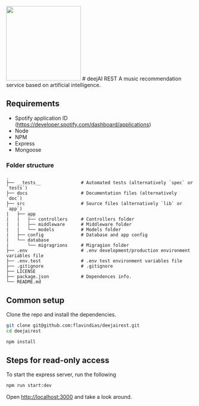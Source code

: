 <img src="https://s3.us-west-2.amazonaws.com/sciouploads/deejai.png" width="200px" height="auto">
# deejAI REST
A music recommendation service based on artificial intelligence.

## Requirements
* Spotify application ID (https://developer.spotify.com/dashboard/applications)
* Node
* NPM
* Express
* Mongoose

### Folder structure

    .
    ├── __tests__               # Automated tests (alternatively `spec` or `tests`)
    ├── docs                    # Documentation files (alternatively `doc`)
    ├── src                     # Source files (alternatively `lib` or `app`)
    |   ├── app     
    |   |   ├── controllers     # Controllers folder
    |   |   ├── middleware      # Middleware folder
    |   |   └── models          # Models folder
    |   ├── config              # Database and app config
    |   └── database    
    |       └── migragrions     # Migragion folder
    ├── .env                    # .env development/production environment variables file
    ├── .env.test               # .env test environment variables file
    ├── .gitignore              # .gitignore
    ├── LICENSE
    ├── package.json            # Dependences info.
    └── README.md

## Common setup

Clone the repo and install the dependencies.

```bash
git clone git@github.com:flavindias/deejairest.git
cd deejairest
```

```bash
npm install
```

## Steps for read-only access

To start the express server, run the following

```bash
npm run start:dev
```

Open [http://localhost:3000](http://localhost:3000) and take a look around.

